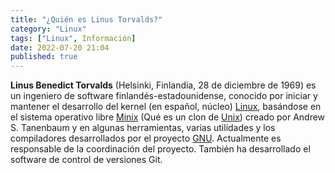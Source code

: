 ```yaml
---
title: "¿Quién es Linus Torvalds?"
category: "Linux"
tags: ["Linux", Información]
date: 2022-07-20 21:04
published: true
---
```


**Linus Benedict Torvalds** (Helsinki, Finlandia, 28 de diciembre de 1969​) es un ingeniero de software finlandés-estadounidense, conocido por iniciar y mantener el desarrollo del kernel (en español, núcleo) <a href="Que-es-GNU-Linux">Linux</a>, basándose en el sistema operativo libre <a href="Que-es-Minix">Minix</a> (Qué es un clon de <a href="Que-es-Unix">Unix</a>) creado por Andrew S. Tanenbaum y en algunas herramientas, varias utilidades y los compiladores desarrollados por el proyecto <a href="Que-es-GNU">GNU</a>. Actualmente es responsable de la coordinación del proyecto. También ha desarrollado el software de control de versiones Git.
